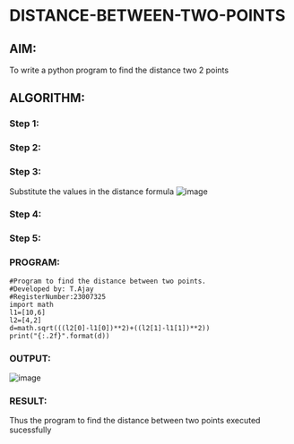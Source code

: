# DISTANCE-BETWEEN-TWO-POINTS

## AIM:
To write a python program to find the distance two 2 points
## ALGORITHM:
### Step 1: 
### Step 2: 
### Step 3: 
Substitute the values in the distance formula
![image](https://github.com/Ajayreddy-2006/DISTANCE-BETWEEN-TWO-POINTS/assets/145742508/3e0c7baf-1184-45ee-89b9-1cf9057191f8)


### Step 4: 
### Step 5: 
### PROGRAM:
```
#Program to find the distance between two points.
#Developed by: T.Ajay
#RegisterNumber:23007325
import math
l1=[10,6]
l2=[4,2]
d=math.sqrt(((l2[0]-l1[0])**2)+((l2[1]-l1[1])**2))
print("{:.2f}".format(d))  

```

### OUTPUT:
![image](https://github.com/Ajayreddy-2006/DISTANCE-BETWEEN-TWO-POINTS/assets/145742508/544fceae-a1a1-491f-8d98-74c85dc1d45e)


### RESULT:
Thus the program to find the distance between two points executed sucessfully
